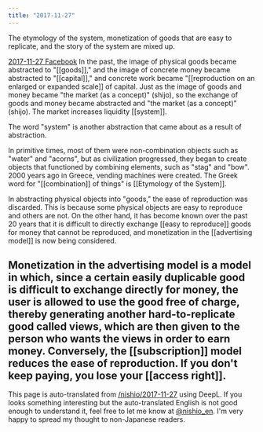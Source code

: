 ```yaml
---
title: "2017-11-27"
---
```


The etymology of the system, monetization of goods that are easy to replicate, and the story of the system are mixed up.

[2017-11-27 Facebook](https://www.facebook.com/nishiohirokazu/posts/10213887829726428)
In the past, the image of physical goods became abstracted to "[[goods]]," and the image of concrete money became abstracted to "[[capital]]," and concrete work became "[[reproduction on an enlarged or expanded scale]] of capital. Just as the image of goods and money became "the market (as a concept)" (shijo), so the exchange of goods and money became abstracted and "the market (as a concept)" (shijo). The market increases liquidity [[system]].

The word "system" is another abstraction that came about as a result of abstraction.

In primitive times, most of them were non-combination objects such as "water" and "acorns", but as civilization progressed, they began to create objects that functioned by combining elements, such as "stag" and "bow". 2000 years ago in Greece, vending machines were created. The Greek word for "[[combination]] of things" is [[Etymology of the System]].

In abstracting physical objects into "goods," the ease of reproduction was discarded. This is because some physical objects are easy to reproduce and others are not. On the other hand, it has become known over the past 20 years that it is difficult to directly exchange [[easy to reproduce]] goods for money that cannot be reproduced, and monetization in the [[advertising model]] is now being considered.

Monetization in the advertising model is a model in which, since a certain easily duplicable good is difficult to exchange directly for money, the user is allowed to use the good free of charge, thereby generating another hard-to-replicate good called views, which are then given to the person who wants the views in order to earn money. Conversely, the [[subscription]] model reduces the ease of reproduction. If you don't keep paying, you lose your [[access right]].
---
This page is auto-translated from [/nishio/2017-11-27](https://scrapbox.io/nishio/2017-11-27) using DeepL. If you looks something interesting but the auto-translated English is not good enough to understand it, feel free to let me know at [@nishio_en](https://twitter.com/nishio_en). I'm very happy to spread my thought to non-Japanese readers.